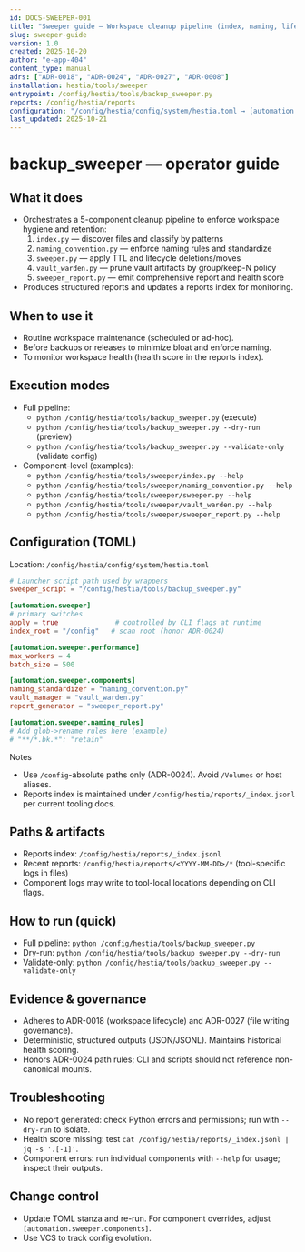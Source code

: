 ```yaml
---
id: DOCS-SWEEPER-001
title: "Sweeper guide — Workspace cleanup pipeline (index, naming, lifecycle, vault, report)"
slug: sweeper-guide
version: 1.0
created: 2025-10-20
author: "e-app-404"
content_type: manual
adrs: ["ADR-0018", "ADR-0024", "ADR-0027", "ADR-0008"]
installation: hestia/tools/sweeper
entrypoint: /config/hestia/tools/backup_sweeper.py
reports: /config/hestia/reports
configuration: "/config/hestia/config/system/hestia.toml → [automation.sweeper]"
last_updated: 2025-10-21
---
```


# backup_sweeper — operator guide

## What it does
- Orchestrates a 5-component cleanup pipeline to enforce workspace hygiene and retention:
  1) `index.py` — discover files and classify by patterns
  2) `naming_convention.py` — enforce naming rules and standardize
  3) `sweeper.py` — apply TTL and lifecycle deletions/moves
  4) `vault_warden.py` — prune vault artifacts by group/keep-N policy
  5) `sweeper_report.py` — emit comprehensive report and health score
- Produces structured reports and updates a reports index for monitoring.

## When to use it
- Routine workspace maintenance (scheduled or ad-hoc).
- Before backups or releases to minimize bloat and enforce naming.
- To monitor workspace health (health score in the reports index).

## Execution modes
- Full pipeline:
  - `python /config/hestia/tools/backup_sweeper.py` (execute)
  - `python /config/hestia/tools/backup_sweeper.py --dry-run` (preview)
  - `python /config/hestia/tools/backup_sweeper.py --validate-only` (validate config)
- Component-level (examples):
  - `python /config/hestia/tools/sweeper/index.py --help`
  - `python /config/hestia/tools/sweeper/naming_convention.py --help`
  - `python /config/hestia/tools/sweeper/sweeper.py --help`
  - `python /config/hestia/tools/sweeper/vault_warden.py --help`
  - `python /config/hestia/tools/sweeper/sweeper_report.py --help`

## Configuration (TOML)
Location: `/config/hestia/config/system/hestia.toml`

```toml
# Launcher script path used by wrappers
sweeper_script = "/config/hestia/tools/backup_sweeper.py"

[automation.sweeper]
# primary switches
apply = true              # controlled by CLI flags at runtime
index_root = "/config"   # scan root (honor ADR-0024)

[automation.sweeper.performance]
max_workers = 4
batch_size = 500

[automation.sweeper.components]
naming_standardizer = "naming_convention.py"
vault_manager = "vault_warden.py"
report_generator = "sweeper_report.py"

[automation.sweeper.naming_rules]
# Add glob->rename rules here (example)
# "**/*.bk.*": "retain"
```

Notes
- Use `/config`-absolute paths only (ADR-0024). Avoid `/Volumes` or host aliases.
- Reports index is maintained under `/config/hestia/reports/_index.jsonl` per current tooling docs.

## Paths & artifacts
- Reports index: `/config/hestia/reports/_index.jsonl`
- Recent reports: `/config/hestia/reports/<YYYY-MM-DD>/*` (tool-specific logs in files)
- Component logs may write to tool-local locations depending on CLI flags.

## How to run (quick)
- Full pipeline: `python /config/hestia/tools/backup_sweeper.py`
- Dry-run: `python /config/hestia/tools/backup_sweeper.py --dry-run`
- Validate-only: `python /config/hestia/tools/backup_sweeper.py --validate-only`

## Evidence & governance
- Adheres to ADR-0018 (workspace lifecycle) and ADR-0027 (file writing governance).
- Deterministic, structured outputs (JSON/JSONL). Maintains historical health scoring.
- Honors ADR-0024 path rules; CLI and scripts should not reference non-canonical mounts.

## Troubleshooting
- No report generated: check Python errors and permissions; run with `--dry-run` to isolate.
- Health score missing: test `cat /config/hestia/reports/_index.jsonl | jq -s '.[-1]'`.
- Component errors: run individual components with `--help` for usage; inspect their outputs.

## Change control
- Update TOML stanza and re-run. For component overrides, adjust `[automation.sweeper.components]`.
- Use VCS to track config evolution.
